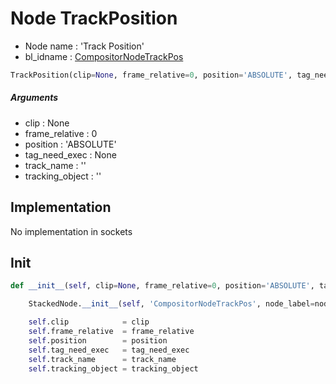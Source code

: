 # Node TrackPosition

- Node name : 'Track Position'
- bl_idname : [CompositorNodeTrackPos](https://docs.blender.org/api/current/bpy.types.{bl_idname}.html)


``` python
TrackPosition(clip=None, frame_relative=0, position='ABSOLUTE', tag_need_exec=None, track_name='', tracking_object='', node_label=None, node_color=None)
```
##### Arguments

- clip : None
- frame_relative : 0
- position : 'ABSOLUTE'
- tag_need_exec : None
- track_name : ''
- tracking_object : ''

## Implementation

No implementation in sockets

## Init

``` python
def __init__(self, clip=None, frame_relative=0, position='ABSOLUTE', tag_need_exec=None, track_name='', tracking_object='', node_label=None, node_color=None):

    StackedNode.__init__(self, 'CompositorNodeTrackPos', node_label=node_label, node_color=node_color)

    self.clip            = clip
    self.frame_relative  = frame_relative
    self.position        = position
    self.tag_need_exec   = tag_need_exec
    self.track_name      = track_name
    self.tracking_object = tracking_object
```
